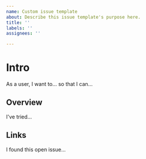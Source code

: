 ```yaml
---
name: Custom issue template
about: Describe this issue template's purpose here.
title: ''
labels: ''
assignees: ''

---
```


# Intro 
As a user, 
I want to...
so that I can...

## Overview
I've tried...

## Links
I found this open issue...
